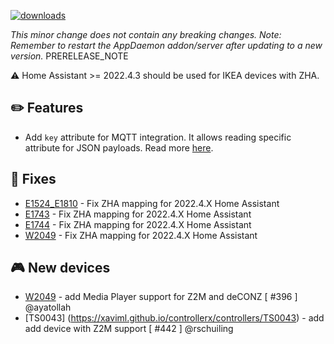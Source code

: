 [![downloads](https://img.shields.io/github/downloads/xaviml/controllerx/VERSION_TAG/total?style=for-the-badge)](http://github.com/xaviml/controllerx/releases/VERSION_TAG)

<!--:warning: This major/minor change contains a breaking change.-->

_This minor change does not contain any breaking changes._
_Note: Remember to restart the AppDaemon addon/server after updating to a new version._
PRERELEASE_NOTE

:warning: Home Assistant >= 2022.4.3 should be used for IKEA devices with ZHA.

## :pencil2: Features

- Add `key` attribute for MQTT integration. It allows reading specific attribute for JSON payloads. Read more [here](https://xaviml.github.io/controllerx/others/integrations#mqtt).

## :hammer: Fixes

- [E1524_E1810](https://xaviml.github.io/controllerx/controllers/E1524_E1810) - Fix ZHA mapping for 2022.4.X Home Assistant
- [E1743](https://xaviml.github.io/controllerx/controllers/E1743) - Fix ZHA mapping for 2022.4.X Home Assistant
- [E1744](https://xaviml.github.io/controllerx/controllers/E1744) - Fix ZHA mapping for 2022.4.X Home Assistant
- [W2049](https://xaviml.github.io/controllerx/controllers/W2049) - Fix ZHA mapping for 2022.4.X Home Assistant

<!--
## :clock2: Performance
-->

<!--
## :scroll: Docs
-->

<!--
## :wrench: Refactor
-->

## :video_game: New devices

- [W2049](https://xaviml.github.io/controllerx/controllers/W2049) - add Media Player support for Z2M and deCONZ [ #396 ] @ayatollah
- [TS0043] (https://xaviml.github.io/controllerx/controllers/TS0043) - add add device with Z2M support [ #442 ] @rschuiling

